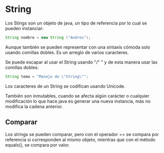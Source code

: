 # String
Los Stings son un objeto de java, un tipo de referencia por lo cual se pueden 
instanciar:
```java
String nombre = new String ("Andres");
```
Aunque también se pueden representar con una sintaxis cómoda solo usando comillas
dobles. Es un arreglo de varios caracteres.

Se puede escapar al usar el String usando "/" " y de esta manera usar las comillas dobles:
````java
String tema = "Manejo de \"String\"";
````
Los caracteres de un String se codifican usando Unicode.

También son inmutables, cuando se afecta algún carácter o cualquier modificación
lo que hace java es generar una nueva instancia, más no modifica la cadena anterior.

## Comparar
Los strings se pueden comparar, pero con el operador == se compara por referencia
si corresponden al mismo objeto, mientras que con el método equals(), se compara
por valor.

